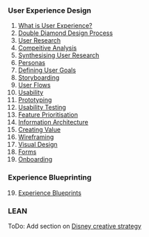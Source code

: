 <!-- Title:Home -->

### User Experience Design

1. [What is User Experience?](/what-is-ux)
2. [Double Diamond Design Process](/double-diamond-design-process)
3. [User Research](/user-research)
4. [Compeitive Analysis](/competitive-analysis)
5. [Synthesising User Research](/synthesising-user-research)
6. [Personas](/personas)
7. [Defining User Goals](/defining-user-goals)
8. [Storyboarding](/storyboarding)
9. [User Flows](/user-flows)
10. [Usability](/usability)
11. [Prototyping](/prototyping)
12. [Usability Testing](/usability-testing)
13. [Feature Prioritisation](/feature-prioritisation)
14. [Information Architecture](/information-architecture)
15. [Creating Value](/creating-value)
15. [Wireframing](/wireframing)
16. [Visual Design](/visual-design)
17. [Forms](/forms)
18. [Onboarding](/onboarding)

### Experience Blueprinting

19. [Experience Blueprints](/experience-blueprints)

### LEAN


ToDo:
Add section on [Disney creative strategy](https://www.designorate.com/disneys-creative-strategy/amp/)